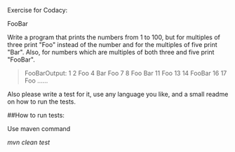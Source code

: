 Exercise for Codacy:

FooBar

Write a program that prints the numbers from 1 to 100, but for multiples of three print "Foo" instead of the number and for the multiples of five print "Bar". Also, for numbers which are multiples of both three and five print "FooBar".

> FooBarOutput: 1 2 Foo 4 Bar Foo 7 8 Foo Bar 11 Foo 13 14 FooBar 16 17 Foo ……

Also please write a test for it, use any language you like, and a small readme on how to run the tests.

##How to run tests:

Use maven command

*mvn clean test*

